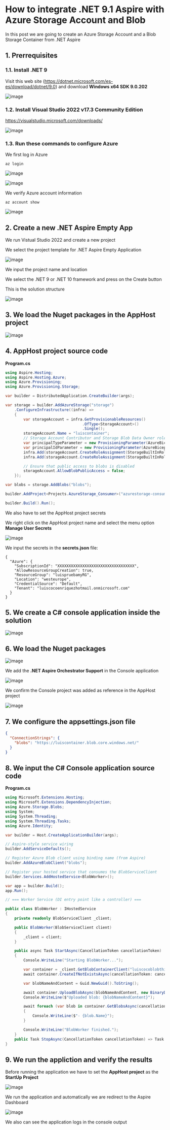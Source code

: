# How to integrate .NET 9.1 Aspire with Azure Storage Account and Blob 

In this post we are going to create an Azure Storage Account and a Blob Storage Container from .NET Aspire

## 1. Prerrequisites

### 1.1. Install .NET 9

Visit this web site (https://dotnet.microsoft.com/es-es/download/dotnet/9.0) and download **Windows x64 SDK 9.0.202**

![image](https://github.com/user-attachments/assets/87e72641-7c88-4839-9bdb-91f64568c20a)

### 1.2. Install Visual Studio 2022 v17.3 Community Edition

https://visualstudio.microsoft.com/downloads/

![image](https://github.com/user-attachments/assets/653307c3-fe36-43c0-ac29-505d4dead3dd)

### 1.3. Run these commands to configure Azure 

We first log in Azure

```
az login
```

![image](https://github.com/user-attachments/assets/ff2e6b77-1656-47a9-a56f-d337d8063ffd)

![image](https://github.com/user-attachments/assets/53bc1554-751c-4699-8d43-04c2683f01f6)

We verify Azure account information

```
az account show
```

![image](https://github.com/user-attachments/assets/054f9148-3b93-4563-8dd5-72c34f25a5d2)

## 2. Create a new .NET Aspire Empty App

We run Vistual Studio 2022 and create a new project

We select the project template for .NET Aspire Empty Application

![image](https://github.com/user-attachments/assets/27487f4a-fd85-43cf-92aa-da548b6d0a6e)

We input the project name and location

We select the .NET 9 or .NET 10 framework and press on the Create button

This is the solution structure

![image](https://github.com/user-attachments/assets/867888b3-4a38-48ff-93e3-00aaba7cff86)

## 3. We load the Nuget packages in the AppHost project

![image](https://github.com/user-attachments/assets/da7581d7-7948-41ec-9943-2198d0a176b9)

## 4. AppHost project source code

**Program.cs**

```csharp
using Aspire.Hosting;
using Aspire.Hosting.Azure;
using Azure.Provisioning;
using Azure.Provisioning.Storage;

var builder = DistributedApplication.CreateBuilder(args);

var storage = builder.AddAzureStorage("storage")
    .ConfigureInfrastructure((infra) =>
    {
        var storageAccount = infra.GetProvisionableResources()
                                  .OfType<StorageAccount>()
                                  .Single();
        storageAccount.Name = "luiscontainer";
        // Storage Account Contributor and Storage Blob Data Owner roles are required by the Azure Functions host
        var principalTypeParameter = new ProvisioningParameter(AzureBicepResource.KnownParameters.PrincipalType, typeof(string));
        var principalIdParameter = new ProvisioningParameter(AzureBicepResource.KnownParameters.PrincipalId, typeof(string));
        infra.Add(storageAccount.CreateRoleAssignment(StorageBuiltInRole.StorageAccountContributor, principalTypeParameter, principalIdParameter));
        infra.Add(storageAccount.CreateRoleAssignment(StorageBuiltInRole.StorageBlobDataOwner, principalTypeParameter, principalIdParameter));

        // Ensure that public access to blobs is disabled
        storageAccount.AllowBlobPublicAccess = false;
    });

var blobs = storage.AddBlobs("blobs");

builder.AddProject<Projects.AzureStorage_Consumer>("azurestorage-consumer").WithReference(blobs).WaitFor(blobs);

builder.Build().Run();
```

We also have to set the AppHost project secrets

We right click on the AppHost project name and select the menu option **Manage User Secrets**

![image](https://github.com/user-attachments/assets/5499aa75-1d18-4d77-bc18-01d64522a685)

We input the secrets in the **secrets.json** file:

```
{
  "Azure": {
    "SubscriptionId": "XXXXXXXXXXXXXXXXXXXXXXXXXXXXXXXXXX",
    "AllowResourceGroupCreation": true,
    "ResourceGroup": "luispruebamyRG",
    "Location": "westeurope",
    "CredentialSource": "Default",
    "Tenant": "luiscocoenriquezhotmail.onmicrosoft.com"
  }
}
```

## 5. We create a C# console application inside the solution

![image](https://github.com/user-attachments/assets/65f5c7dc-115c-41a0-bd06-5155a8bc93e8)

## 6. We load the Nuget packages

![image](https://github.com/user-attachments/assets/f3934cd6-8e0a-451b-801d-4589fa894bd4)

We add the **.NET Aspire Orchestrator Support** in the Console application

![image](https://github.com/user-attachments/assets/e8f793a3-69b2-4c28-983c-b0af4d11be1e)

We confirm the Console project was added as reference in the AppHost project

![image](https://github.com/user-attachments/assets/2bc59168-c7bd-488c-bea7-ed096b998c4b)

## 7. We configure the appsettings.json file

```json
{
  "ConnectionStrings": {
    "blobs": "https://luiscontainer.blob.core.windows.net/"
  }
}
```

## 8. We input the C# Console application source code

**Program.cs**

```csharp
using Microsoft.Extensions.Hosting;
using Microsoft.Extensions.DependencyInjection;
using Azure.Storage.Blobs;
using System;
using System.Threading;
using System.Threading.Tasks;
using Azure.Identity;

var builder = Host.CreateApplicationBuilder(args);

// Aspire-style service wiring
builder.AddServiceDefaults();

// Register Azure Blob client using binding name (from Aspire)
builder.AddAzureBlobClient("blobs");

// Register your hosted service that consumes the BlobServiceClient
builder.Services.AddHostedService<BlobWorker>();

var app = builder.Build();
app.Run();

// === Worker Service (DI entry point like a controller) ===

public class BlobWorker : IHostedService
{
    private readonly BlobServiceClient _client;

    public BlobWorker(BlobServiceClient client)
    {
        _client = client;
    }

    public async Task StartAsync(CancellationToken cancellationToken)
    {
        Console.WriteLine("Starting BlobWorker...");

        var container = _client.GetBlobContainerClient("luiscocoblobthird");
        await container.CreateIfNotExistsAsync(cancellationToken: cancellationToken);

        var blobNameAndContent = Guid.NewGuid().ToString();

        await container.UploadBlobAsync(blobNameAndContent, new BinaryData("Sample blob content"), cancellationToken);
        Console.WriteLine($"Uploaded blob: {blobNameAndContent}");

        await foreach (var blob in container.GetBlobsAsync(cancellationToken: cancellationToken))
        {
            Console.WriteLine($"- {blob.Name}");
        }

        Console.WriteLine("BlobWorker finished.");
    }
    public Task StopAsync(CancellationToken cancellationToken) => Task.CompletedTask;
}
```

## 9. We run the appliction and verify the results 

Before running the application we have to set the **AppHost project** as the **StartUp Project**

![image](https://github.com/user-attachments/assets/b8c59d8e-59d6-42b2-ac53-6920ee65f0ee)

We run the application and automatically we are redirect to the Aspire Dashboard

![image](https://github.com/user-attachments/assets/adc2b29c-d8df-4b4e-ba82-19025125f6eb)

We also can see the application logs in the console output




